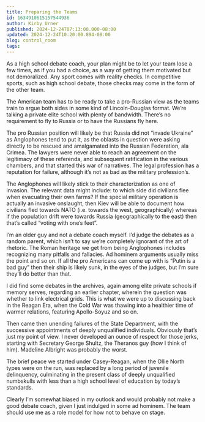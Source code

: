 ```yaml
---
title: Preparing the Teams
id: 1634910615157544936
author: Kirby Urner
published: 2024-12-24T07:13:00.000-08:00
updated: 2024-12-24T10:20:00.894-08:00
blog: control_room
tags: 
---
```


As a high school debate coach, your plan might be to let your team lose a few times, as if you had a choice, as a way of getting them motivated but not demoralized. Any sport comes with reality checks. In competitive sports, such as high school debate, those checks may come in the form of the other team.

The American team has to be ready to take a pro-Russian view as the teams train to argue both sides in some kind of Lincoln-Douglas format. We’re talking a private elite school with plenty of bandwidth. There’s no requirement to fly to Russia or to have the Russians fly here.

The pro Russian position will likely be that Russia did not “invade Ukraine” as Anglophones tend to put it, as the oblasts in question were asking directly to be rescued and amalgamated into the Russian Federation, ala Crimea. The lawyers were never able to reach an agreement on the legitimacy of these referenda, and subsequent ratification in the various chambers, and that started this war of narratives. The legal profession has a reputation for failure, although it’s not as bad as the military profession’s.

The Anglophones will likely stick to their characterization as one of invasion. The relevant data might include: to which side did civilians flee when evacuating their own farms? If the special military operation is actually an invasive onslaught, then Kiev will be able to document how civilians fled towards NATO (i.e. towards the west, geographically) whereas if the population drift were towards Russia (geographically to the east) then that’s called “voting with one’s feet”.

I’m an older guy and not a debate coach myself. I’d judge the debates as a random parent, which isn’t to say we’re completely ignorant of the art of rhetoric. The Roman heritage we get from being Anglophones includes recognizing many pitfalls and fallacies. Ad hominem arguments usually miss the point and so on. If all the pro Americans can come up with is “Putin is a bad guy” then their ship is likely sunk, in the eyes of the judges, but I’m sure they’ll do better than that.

I did find some debates in the archives, again among elite private schools if memory serves, regarding an earlier chapter, wherein the question was whether to link electrical grids. This is what we were up to discussing back in the Reagan Era, when the Cold War was thawing into a healthier time of warmer relations, featuring Apollo-Soyuz and so on. 

Then came then unending failures of the State Department, with the successive appointments of deeply unqualified individuals. Obviously that’s just my point of view. I never developed an ounce of respect for those jerks, starting with Secretary George Shultz, the Theranos guy (how I think of him). Madeline Albright was probably the worst.

The brief peace we started under Casey-Reagan, when the Ollie North types were on the run, was replaced by a long period of juvenile delinquency, culminating in the present class of deeply unqualified numbskulls with less than a high school level of education by today’s standards.

Clearly I’m somewhat biased in my outlook and would probably not make a good debate coach, given I just indulged in some ad hominem. The team should use me as a role model for how not to behave on stage.